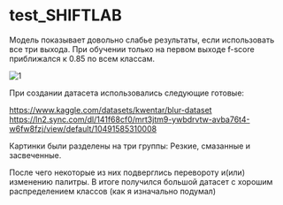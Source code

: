 # test_SHIFTLAB

Модель показывает довольно слабье результаты, если использовать все три выхода.
При обучении только на первом выходе f-score приближался к 0.85 по всем классам.

![1](https://github.com/ohmygod-programmer/test_SHIFTLAB/assets/68222193/5a854367-433b-4bb2-bbc8-f7df55c51a3c)

При создании датасета использовались следующие готовые:

https://www.kaggle.com/datasets/kwentar/blur-dataset
https://ln2.sync.com/dl/141f68cf0/mrt3jtm9-ywbdrvtw-avba76t4-w6fw8fzj/view/default/10491585310008

Картинки были разделены на три группы: Резкие, смазанные и засвеченные.

После чего некоторые из них подверглись перевороту и(или) изменению палитры. В итоге получился большой датасет с хорошим распределением классов (как я изначально подумал)

